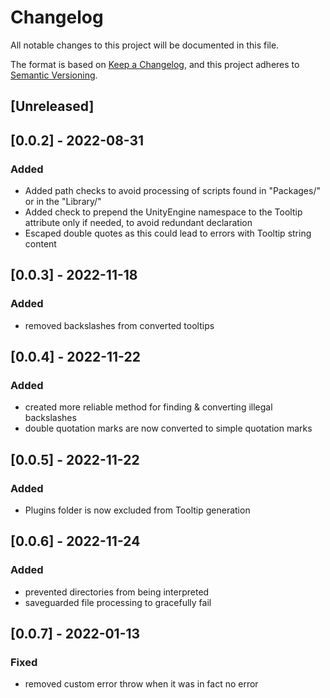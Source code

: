 # Changelog
All notable changes to this project will be documented in this file.

The format is based on [Keep a Changelog](https://keepachangelog.com/en/1.0.0/),
and this project adheres to [Semantic Versioning](https://semver.org/spec/v2.0.0.html).

## [Unreleased]

## [0.0.2] - 2022-08-31
### Added
- Added path checks to avoid processing of scripts found in "Packages/" or in the "Library/"
- Added check to prepend the UnityEngine namespace to the Tooltip attribute only if needed, to avoid redundant declaration
- Escaped double quotes as this could lead to errors with Tooltip string content

## [0.0.3] - 2022-11-18
### Added
- removed backslashes from converted tooltips

## [0.0.4] - 2022-11-22
### Added
- created more reliable method for finding & converting illegal backslashes
- double quotation marks are now converted to simple quotation marks

## [0.0.5] - 2022-11-22
### Added
- Plugins folder is now excluded from Tooltip generation

## [0.0.6] - 2022-11-24
### Added
- prevented directories from being interpreted
- saveguarded file processing to gracefully fail

## [0.0.7] - 2022-01-13
### Fixed
- removed custom error throw when it was in fact no error